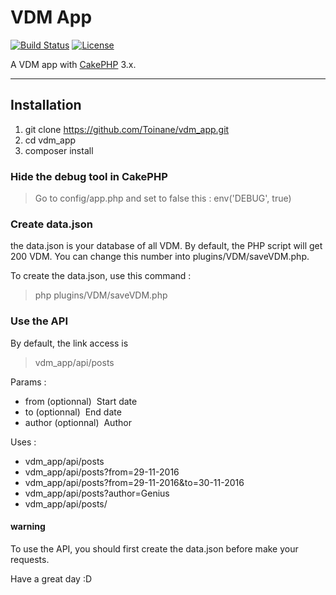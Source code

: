 # VDM App

[![Build Status](https://img.shields.io/travis/cakephp/app/master.svg?style=flat-square)](https://travis-ci.org/cakephp/app)
[![License](https://img.shields.io/packagist/l/cakephp/app.svg?style=flat-square)](https://packagist.org/packages/cakephp/app)

A VDM app with [CakePHP](http://cakephp.org) 3.x.

---

## Installation

1. git clone https://github.com/Toinane/vdm_app.git
2. cd vdm_app
3. composer install

### Hide the debug tool in CakePHP
> Go to config/app.php and set to false this : env('DEBUG', true)

### Create data.json
the data.json is your database of all VDM.
By default, the PHP script will get 200 VDM. You can change this number into plugins/VDM/saveVDM.php.

To create the data.json, use this command :
> php plugins/VDM/saveVDM.php

### Use the API
By default, the link access is
> vdm_app/api/posts

Params : 
- from (optionnal) ­ Start date 
- to (optionnal) ­ End date
- author (optionnal) ­ Author   

 Uses :  
 - vdm_app/api/posts 
 - vdm_app/api/posts?from=29-11-2016
 - vdm_app/api/posts?from=29-11-2016&to=30-11-2016
 - vdm_app/api/posts?author=Genius
 - vdm_app/api/posts/<id>

 #### warning
 To use the API, you should first create the data.json before make your requests.

 Have a great day :D
